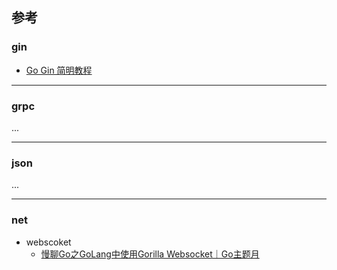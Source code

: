## 参考

### gin
- [Go Gin 简明教程](https://geektutu.com/post/quick-go-gin.html)

---

### grpc

...

---

### json

...

---

### net

- webscoket
    - [慢聊Go之GoLang中使用Gorilla Websocket｜Go主题月](https://juejin.cn/post/6946952376825675812)
